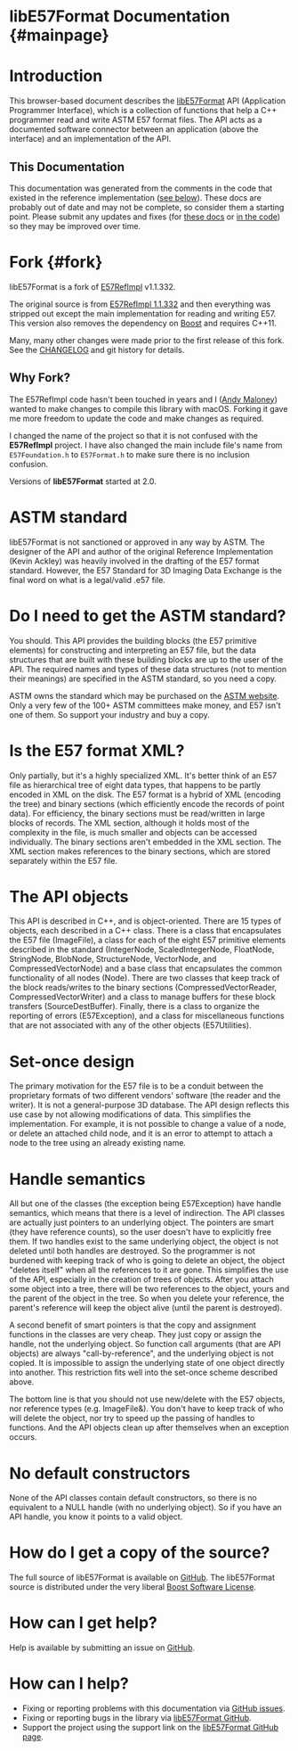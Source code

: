 # libE57Format Documentation {#mainpage}

# Introduction
This browser-based document describes the [libE57Format](https://github.com/asmaloney/libE57Format) API (Application Programmer Interface), which is a collection of functions that help a C++ programmer read and write ASTM E57 format files. The API acts as a documented software connector between an application (above the interface) and an implementation of the API.

## This Documentation
This documentation was generated from the comments in the code that existed in the reference implementation ([see below](#fork)). These docs are probably out of date and may not be complete, so consider them a starting point. Please submit any updates and fixes (for [these docs](https://github.com/asmaloney/libE57Format-docs/issues) or [in the code](https://github.com/asmaloney/libE57Format/issues)) so they may be improved over time.

# Fork {#fork}
libE57Format is a fork of [E57RefImpl](https://sourceforge.net/projects/e57-3d-imgfmt/) v1.1.332.

The original source is from [E57RefImpl 1.1.332](https://sourceforge.net/projects/e57-3d-imgfmt/files/E57Refimpl-src/) and then everything was stripped out except the main implementation for reading and writing E57. This version also removes the dependency on [Boost](http://www.boost.org/) and requires C++11.

Many, many other changes were made prior to the first release of this fork. See the [CHANGELOG](https://github.com/asmaloney/libE57Format/CHANGELOG.md) and git history for details.

## Why Fork?
The E57RefImpl code hasn't been touched in years and I ([Andy Maloney](https://github.com/asmaloney/)) wanted to make changes to compile this library with macOS. Forking it gave me more freedom to update the code and make changes as required.

I changed the name of the project so that it is not confused with the **E57RefImpl** project. I have also changed the main include file's name from `E57Foundation.h` to `E57Format.h` to make sure there is no inclusion confusion.

Versions of **libE57Format** started at 2.0.

# ASTM standard
libE57Format is not sanctioned or approved in any way by ASTM. The designer of the API and author of the original Reference Implementation (Kevin Ackley) was heavily involved in the drafting of the E57 format standard. However, the E57 Standard for 3D Imaging Data Exchange is the final word on what is a legal/valid .e57 file.

# Do I need to get the ASTM standard?
You should. This API provides the building blocks (the E57 primitive elements) for constructing and interpreting an E57 file, but the data structures that are built with these building blocks are up to the user of the API. The required names and types of these data structures (not to mention their meanings) are specified in the ASTM standard, so you need a copy.

ASTM owns the standard which may be purchased on the [ASTM website](https://www.astm.org/Standards/E2807.htm). Only a very few of the 100+ ASTM committees make money, and E57 isn't one of them. So support your industry and buy a copy.

# Is the E57 format XML?
Only partially, but it's a highly specialized XML. It's better think of an E57 file as hierarchical tree of eight data types, that happens to be partly encoded in XML on the disk. The E57 format is a hybrid of
XML (encoding the tree) and binary sections (which efficiently encode the records of point data). For efficiency, the binary sections must be read/written in large blocks of records. The XML section, although it holds most of the complexity in the file, is much smaller and objects can be accessed individually. The binary sections aren't embedded in the XML section. The XML section makes references to the binary sections, which are stored separately within the E57 file.

# The API objects
This API is described in C++, and is object-oriented. There are 15 types of objects, each described in a C++ class. There is a class that encapsulates the E57 file (ImageFile), a class for each of the eight E57 primitive elements described in the standard (IntegerNode, ScaledIntegerNode, FloatNode, StringNode, BlobNode, StructureNode, VectorNode, and CompressedVectorNode) and a base class that encapsulates the common functionality of all nodes (Node). There are two classes that keep track of the block reads/writes to the binary sections (CompressedVectorReader, CompressedVectorWriter) and a class to manage buffers for these block transfers (SourceDestBuffer). Finally, there is a class to organize the reporting of errors (E57Exception), and a class for miscellaneous functions that are not associated with any of the other objects (E57Utilities).

# Set-once design
The primary motivation for the E57 file is to be a conduit between the proprietary formats of two different vendors' software (the reader and the writer). It is not a general-purpose 3D database. The API design reflects this use case by not allowing modifications of data. This simplifies the implementation. For example, it is not possible to change a value of a node, or delete an attached child node, and it is an error to attempt to attach a node to the tree using an already existing name.

# Handle semantics
All but one of the classes (the exception being E57Exception) have handle semantics, which means that there is a level of indirection. The API classes are actually just pointers to an underlying object. The pointers are smart (they have reference counts), so the user doesn't have to explicitly free them. If two handles exist to the same underlying object, the object is not deleted until both handles are destroyed. So the programmer is not burdened with keeping track of who is going to delete an object, the object "deletes itself" when all the references to it are gone. This simplifies the use of the API, especially in the creation of trees of objects. After you attach some object into a tree, there will be two references to the object, yours and the parent of the object in the tree. So when you delete your reference, the parent's
reference will keep the object alive (until the parent is destroyed).

A second benefit of smart pointers is that the copy and assignment functions in the classes are very cheap. They just copy or assign the handle, not the underlying object. So function call arguments (that are API objects) are always "call-by-reference", and the underlying object is not copied. It is impossible to assign the underlying state of one object directly into another. This restriction fits well into the set-once scheme described above.

The bottom line is that you should not use new/delete with the E57 objects, nor reference types (e.g. ImageFile&). You don't have to keep track of who will delete the object, nor try to speed up the passing of handles to functions. And the API objects clean up after themselves when an exception occurs.

# No default constructors
None of the API classes contain default constructors, so there is no equivalent to a NULL handle (with no underlying object). So if you have an API handle, you know it points to a valid object.

# How do I get a copy of the source?
The full source of libE57Format is available on [GitHub](https://github.com/asmaloney/libE57Format). The libE57Format source is distributed under the very liberal [Boost Software License](https://opensource.org/licenses/BSL-1.0).

# How can I get help?
Help is available by submitting an issue on [GitHub](https://github.com/asmaloney/libE57Format/issues).

# How can I help?
- Fixing or reporting problems with this documentation via [GitHub issues](https://github.com/asmaloney/libE57Format-docs/issues).
- Fixing or reporting bugs in the library via [libE57Format GitHub](https://github.com/asmaloney/libE57Format/issues).
- Support the project using the support link on the [libE57Format GitHub page](https://github.com/asmaloney/libE57Format).
